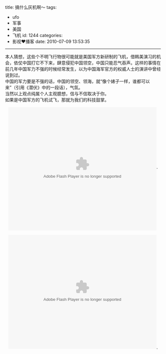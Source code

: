 title: 搞什么灰机啊～
tags:
  - ufo
  - 军事
  - 美国
  - 飞机
id: 1244
categories:
  - 影视❤播客
date: 2010-07-09 13:53:35
---

<div id="_mcePaste">本人猜想，这些个不明飞行物很可能就是美国军方新研制的飞机，借韩美演习的机会，依仗中国打它不下来，肆意侵犯中国领空，中国只能忍气吞声。这样的事情在前几年中国军力不强的时候经常发生，以为中国海军官方的权威人士的演讲中曾经说到过。</div>
<div id="_mcePaste">中国的军力要是不强的话，中国的领空、领海，就“像个婊子一样，谁都可以来”（引用《潜伏》中的一段话），气氛。</div>
<div id="_mcePaste">当然以上观点纯属个人主观臆想，信与不信取决于你。</div>
<div>如果是中国军方的飞机试飞，那就为我们的科技鼓掌。</div>
<!--more-->

<p style="text-align: center;"><object classid="clsid:d27cdb6e-ae6d-11cf-96b8-444553540000" width="480" height="400" codebase="http://download.macromedia.com/pub/shockwave/cabs/flash/swflash.cab#version=6,0,40,0"><param name="align" value="middle" /><param name="src" value="http://player.youku.com/player.php/Type/Folder/Fid/4661569/Ob/1/Pt/0/sid/XMTg4MDk2NjQ0/v.swf" /><param name="quality" value="high" /><embed type="application/x-shockwave-flash" width="480" height="400" src="http://player.youku.com/player.php/Type/Folder/Fid/4661569/Ob/1/Pt/0/sid/XMTg4MDk2NjQ0/v.swf" quality="high" align="middle"></embed></object>.
<div style="text-align: center;"><object id="sinaplayer" classid="clsid:d27cdb6e-ae6d-11cf-96b8-444553540000" width="480" height="370" codebase="http://download.macromedia.com/pub/shockwave/cabs/flash/swflash.cab#version=6,0,40,0"><param name="allowScriptAccess" value="always" /><param name="src" value="http://you.video.sina.com.cn/api/sinawebApi/outplayrefer.php/vid=35297683_0/s.swf" /><param name="name" value="sinaplayer" /><param name="allowfullscreen" value="true" /><embed id="sinaplayer" type="application/x-shockwave-flash" width="480" height="370" src="http://you.video.sina.com.cn/api/sinawebApi/outplayrefer.php/vid=35297683_0/s.swf" allowfullscreen="true" name="sinaplayer" allowscriptaccess="always"></embed></object>.</div>